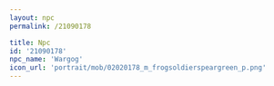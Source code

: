 ```yaml
---
layout: npc
permalink: /21090178

title: Npc
id: '21090178'
npc_name: 'Wargog'
icon_url: 'portrait/mob/02020178_m_frogsoldierspeargreen_p.png'
---
```

